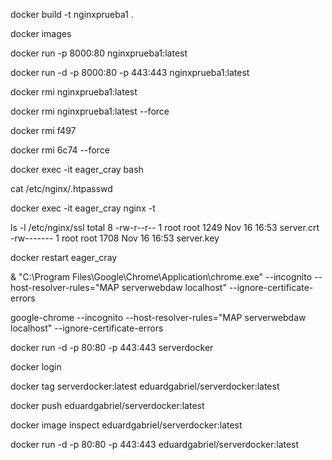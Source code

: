 
docker build -t nginxprueba1 .

docker images

docker run  -p 8000:80 nginxprueba1:latest

docker run -d -p 8000:80 -p 443:443 nginxprueba1:latest

docker rmi nginxprueba1:latest

docker rmi nginxprueba1:latest --force

docker rmi f497

docker rmi 6c74 --force 

docker exec -it eager_cray bash

cat /etc/nginx/.htpasswd 

docker exec -it eager_cray nginx -t

ls -l /etc/nginx/ssl 
total 8
-rw-r--r-- 1 root root 1249 Nov 16 16:53 server.crt
-rw------- 1 root root 1708 Nov 16 16:53 server.key

docker restart eager_cray

& "C:\Program Files\Google\Chrome\Application\chrome.exe" --incognito --host-resolver-rules="MAP serverwebdaw localhost" --ignore-certificate-errors

google-chrome --incognito --host-resolver-rules="MAP serverwebdaw localhost" --ignore-certificate-errors

docker run -d -p 80:80 -p 443:443 serverdocker

docker login

docker tag serverdocker:latest eduardgabriel/serverdocker:latest

docker push eduardgabriel/serverdocker:latest

docker image inspect eduardgabriel/serverdocker:latest

docker run -d -p 80:80 -p 443:443 eduardgabriel/serverdocker:latest
